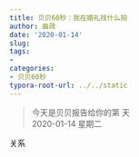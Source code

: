 ```yaml
---
title: 贝贝60秒：我在婚礼找什么拍
author: 曲政
date: '2020-01-14'
slug: 
tags:
- 
categories:
- 贝贝60秒
typora-root-url: ../../static
---
```

> 今天是贝贝报告给你的第  天   
> 2020-01-14 星期二 

关系